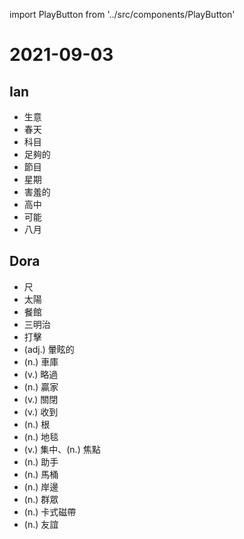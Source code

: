 import PlayButton from '../src/components/PlayButton'

# 2021-09-03

## Ian
- <PlayButton value="business" /> 生意
- <PlayButton value="spring" /> 春天
- <PlayButton value="subject" /> 科目
- <PlayButton value="enough" /> 足夠的
- <PlayButton value="program" /> 節目
- <PlayButton value="week" /> 星期
- <PlayButton value="shy" /> 害羞的
- <PlayButton value="senior high school" /> 高中
- <PlayButton value="may" /> 可能
- <PlayButton value="August" /> 八月

## Dora
- <PlayButton value="ruler" /> 尺
- <PlayButton value="sun" /> 太陽
- <PlayButton value="restaurant" /> 餐館
- <PlayButton value="sandwich" /> 三明治
- <PlayButton value="hit" /> 打擊
- <PlayButton value="dizzy" /> (adj.) 暈眩的
- <PlayButton value="garage" /> (n.) 車庫
- <PlayButton value="omit" /> (v.) 略過
- <PlayButton value="winner" /> (n.) 贏家
- <PlayButton value="shut" /> (v.) 關閉
- <PlayButton value="receive" /> (v.) 收到
- <PlayButton value="root" /> (n.) 根
- <PlayButton value="carpet" /> (n.) 地毯
- <PlayButton value="focus" /> (v.) 集中、(n.) 焦點
- <PlayButton value="assistant" /> (n.) 助手
- <PlayButton value="toilet" /> (n.) 馬桶
- <PlayButton value="shore" /> (n.) 岸邊
- <PlayButton value="crowd" /> (n.) 群眾
- <PlayButton value="cassette" /> (n.) 卡式磁帶
- <PlayButton value="friendship" /> (n.) 友誼
